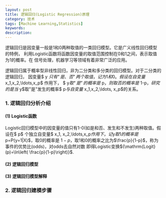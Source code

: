 ```yaml
---
layout: post
title: 逻辑回归(Logistic Regression)原理
category: 技术
tags: [Machine Learning,Statistics]
keywords: 
description: 
---
```




逻辑回归是因变量一般是1和0两种取值的一类回归模型。它是广义线性回归模型的特例，
利用Logistic函数将函数因变量的取值范围控制在0和1之间，表示取值为1的概率。在
信号处理，机器学习等领域有着非常广泛的应用。  

<script type="text/x-mathjax-config">
  MathJax.Hub.Config({tex2jax: {inlineMath: [['$','$'], ['$','$']]}});
</script>
<script type="text/javascript" src="http://cdn.mathjax.org/mathjax/latest/MathJax.js?config=default">
</script>



逻辑回归属于概率型非线性回归，非为二分类和多分类的回归模型。对于二分类的逻辑回归，
因变量$ y $只有“是、否”两个取值，记为1和0。假设在自变量$ x\_1,x\_2,\ldots,x\_p$ 作用下，
$ y$取“是”的概率是$ p$，则取否的概率是$ 1-p$，研究的是当$ y$取"是"发生的概率$ p$与
自变量$ x\_1,x\_2,\ldots, x\_p$的关系。


### 1. 逻辑回归分析介绍  

#### (1) Logistic函数  

Logistic回归模型中的因变量的值只有1-0(如是和否、发生和不发生)两种取值。假设在$ p$
个独立自变量$ x\_1, x\_2,\ldots,x\_p$作用下，记$y$取1的概率是$ p=P(y=1|X)$，取0的概率是
$1-p$，取1和0的概率之比为$\frac{p}{1-p}$，称为事件的优势比(odds)，对odds去自然对数
即得Logistic变换${\mathrm{Logit}(p)=\ln\left( \frac{p}{1-p}\right)}$.  







#### (2) 逻辑回归模型




#### (3) 逻辑回归模型解释




### 2. 逻辑回归建模步骤


